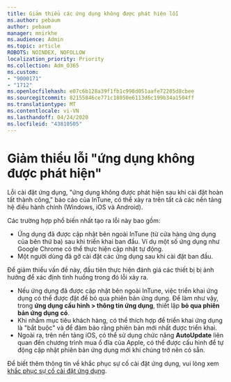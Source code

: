 ```yaml
---
title: Giảm thiểu các ứng dụng không được phát hiện lỗi
ms.author: pebaum
author: pebaum
manager: mnirkhe
ms.audience: Admin
ms.topic: article
ROBOTS: NOINDEX, NOFOLLOW
localization_priority: Priority
ms.collection: Adm_O365
ms.custom:
- "9000171"
- "1712"
ms.openlocfilehash: e07c6b128a39f1fb1c998d051aafe72205d8cbee
ms.sourcegitcommit: 82155846ce771c18050e6113d6c199b34a1504ff
ms.translationtype: MT
ms.contentlocale: vi-VN
ms.lasthandoff: 04/24/2020
ms.locfileid: "43810505"
---
```

# <a name="mitigate-the-application-was-not-detected-error"></a>Giảm thiểu lỗi "ứng dụng không được phát hiện"

Lỗi cài đặt ứng dụng, "ứng dụng không được phát hiện sau khi cài đặt hoàn tất thành công," báo cáo của InTune, có thể xảy ra trên tất cả các nền tảng hệ điều hành chính (Windows, iOS và Android).

Các trường hợp phổ biến nhất tạo ra lỗi này bao gồm:

- Ứng dụng đã được cập nhật bên ngoài InTune (từ cửa hàng ứng dụng của bên thứ ba) sau khi triển khai ban đầu. Ví dụ một số ứng dụng như Google Chrome có thể thực hiện cập nhật tự động.
- Một người dùng đã gỡ cài đặt các ứng dụng sau khi cài đặt ban đầu.

Để giảm thiểu vấn đề này, đầu tiên thực hiện đánh giá các thiết bị bị ảnh hưởng để xác định tình huống trong đó lỗi xảy ra.

- Nếu ứng dụng đã được cập nhật bên ngoài InTune, việc triển khai ứng dụng có thể được đặt để bỏ qua phiên bản ứng dụng. Để làm như vậy, trong **ứng dụng cấu hình > thông tin ứng dụng**, thiết lập **bỏ qua phiên bản ứng dụng** **có**.
- Khi nhắm mục tiêu khách hàng, có thể thích hợp để triển khai ứng dụng là "bắt buộc" và để đảm bảo rằng phiên bản mới nhất được triển khai.
- Ngoài ra, trên nền tảng iOS, có thể sử dụng chức năng **AutoUpdate** liên quan đến chương trình mua ổ đĩa của Apple, có thể được cấu hình để tự động cập nhật phiên bản ứng dụng mới khi chúng trở nên có sẵn.

Để biết thêm thông tin về khắc phục sự cố cài đặt ứng dụng, vui lòng xem [khắc phục sự cố cài đặt ứng dụng](https://docs.microsoft.com/intune/troubleshoot-app-install).
